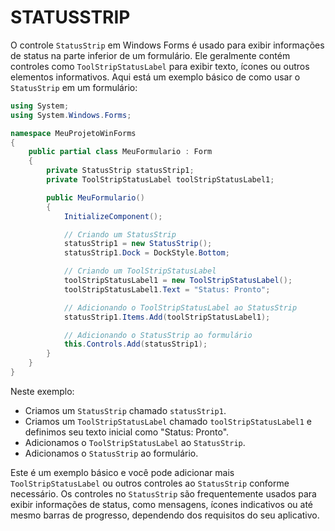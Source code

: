 # STATUSSTRIP
O controle `StatusStrip` em Windows Forms é usado para exibir informações de status na parte inferior de um formulário. Ele geralmente contém controles como `ToolStripStatusLabel` para exibir texto, ícones ou outros elementos informativos. Aqui está um exemplo básico de como usar o `StatusStrip` em um formulário:

```csharp
using System;
using System.Windows.Forms;

namespace MeuProjetoWinForms
{
    public partial class MeuFormulario : Form
    {
        private StatusStrip statusStrip1;
        private ToolStripStatusLabel toolStripStatusLabel1;

        public MeuFormulario()
        {
            InitializeComponent();

            // Criando um StatusStrip
            statusStrip1 = new StatusStrip();
            statusStrip1.Dock = DockStyle.Bottom;

            // Criando um ToolStripStatusLabel
            toolStripStatusLabel1 = new ToolStripStatusLabel();
            toolStripStatusLabel1.Text = "Status: Pronto";

            // Adicionando o ToolStripStatusLabel ao StatusStrip
            statusStrip1.Items.Add(toolStripStatusLabel1);

            // Adicionando o StatusStrip ao formulário
            this.Controls.Add(statusStrip1);
        }
    }
}
```

Neste exemplo:

- Criamos um `StatusStrip` chamado `statusStrip1`.
- Criamos um `ToolStripStatusLabel` chamado `toolStripStatusLabel1` e definimos seu texto inicial como "Status: Pronto".
- Adicionamos o `ToolStripStatusLabel` ao `StatusStrip`.
- Adicionamos o `StatusStrip` ao formulário.

Este é um exemplo básico e você pode adicionar mais `ToolStripStatusLabel` ou outros controles ao `StatusStrip` conforme necessário. Os controles no `StatusStrip` são frequentemente usados para exibir informações de status, como mensagens, ícones indicativos ou até mesmo barras de progresso, dependendo dos requisitos do seu aplicativo.